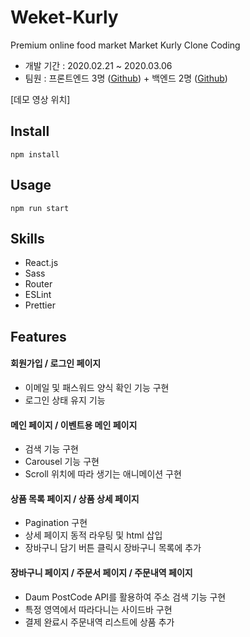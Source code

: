 # Weket-Kurly

Premium online food market Market Kurly Clone Coding

- 개발 기간 : 2020.02.21 ~ 2020.03.06
- 팀원 : 프론트엔드 3명 ([Github](https://github.com/wecode-bootcamp-korea/weketkurly-frontend)) + 백엔드 2명 ([Github](https://github.com/wecode-bootcamp-korea/weketkurly-backend))

[데모 영상 위치]

## Install

```
npm install
```

## Usage

```
npm run start
```

## Skills

- React.js
- Sass
- Router
- ESLint
- Prettier

## Features

#### 회원가입 / 로그인 페이지

- 이메일 및 패스워드 양식 확인 기능 구현
- 로그인 상태 유지 기능

#### 메인 페이지 / 이벤트용 메인 페이지

- 검색 기능 구현
- Carousel 기능 구현
- Scroll 위치에 따라 생기는 애니메이션 구현

#### 상품 목록 페이지 / 상품 상세 페이지

- Pagination 구현
- 상세 페이지 동적 라우팅 및 html 삽입
- 장바구니 담기 버튼 클릭시 장바구니 목록에 추가

#### 장바구니 페이지 / 주문서 페이지 / 주문내역 페이지

- Daum PostCode API를 활용하여 주소 검색 기능 구현
- 특정 영역에서 따라다니는 사이드바 구현
- 결제 완료시 주문내역 리스트에 상품 추가
